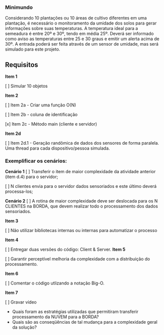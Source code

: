 ### Minimundo
Considerando 10 plantações ou 10 áreas de cultivo diferentes em uma plantação, é necessário o monitoramento da umidade dos solos para gerar informações sobre suas temperaturas. A temperatura ideal para a semeadura é entre 20º e 30º, tendo em média 25º. 
Deverá ser informado como aviso as temperaturas entre 25 e 30 graus e emitir um alerta acima de 30º. A entrada poderá ser feita através de um sensor de umidade, mas será simulado para este projeto.


## Requisitos
**Item 1**

[ ] Simular 10 objetos

**Item 2**

[ ] Item 2a - Criar uma função O(N)

[ ] Item 2b - coluna de identificação

[x] Item 2c - Método main (cliente e servidor)

**Item 2d**

[ ] Item 2d.1 - Geração randômica de dados dos sensores de forma paralela. Uma thread para cada dispositivo/pessoa simulada.

### Exemplificar os cenários:

**Cenário 1**
[ ] Transferir o item de maior complexidade da atividade anterior (item d.4) para o servidor;

[ ] N clientes envia para o servidor dados sensoriados e este último deverá processa-los;

**Cenário 2**
[ ] A rotina de maior complexidade deve ser deslocada para os N CLIENTES na BORDA, que devem realizar todo o processamento dos dados sensoriados.


**Item 3**

[ ] Não utilizar bibliotecas internas ou internas para automatizar o processo

**Item 4**

[ ] Entregar duas versões do código: Client & Server.
**Item 5**

[ ] Garantir perceptível melhoria da complexidade com a distribuição do processamento.

**Item 6**

[ ] Comentar o código utlizando a notação Big-O.

**Item 7**

[ ] Gravar vídeo
  - Quais foram as estratégias utilizadas que permitiram transferir processamento da NUVEM para a BORDA?
  - Quais são as conseqüências de tal mudança para a complexidade geral da solução?
